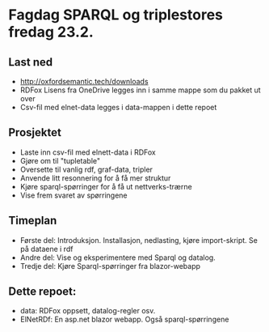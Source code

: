 # Fagdag SPARQL og triplestores fredag 23.2.
## Last ned
* http://oxfordsemantic.tech/downloads
* RDFox Lisens fra OneDrive legges inn i samme mappe som du pakket ut over
* Csv-fil med elnet-data legges i data-mappen i dette repoet
  

## Prosjektet
* Laste inn csv-fil med elnett-data i RDFox
* Gjøre om til "tupletable"
* Oversette til vanlig rdf, graf-data, tripler
* Anvende litt resonnering for å få mer struktur
* Kjøre sparql-spørringer for å få ut nettverks-trærne
* Vise frem svaret av spørringene

## Timeplan
* Første del: Introduksjon. Installasjon, nedlasting, kjøre import-skript. Se på dataene i rdf
* Andre del: Vise og eksperimentere med Sparql og datalog.
* Tredje del: Kjøre Sparql-spørringer fra blazor-webapp

## Dette repoet:
* data: RDFox oppsett, datalog-regler osv.
* ElNetRDf: En asp.net blazor webapp. Også sparql-spørringene
